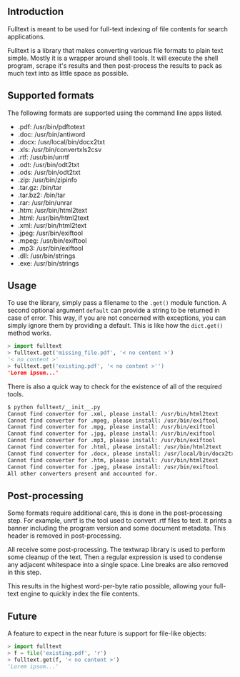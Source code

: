 Introduction
----

Fulltext is meant to be used for full-text indexing of file contents for search applications.

Fulltext is a library that makes converting various file formats to plain text simple. Mostly
it is a wrapper around shell tools. It will execute the shell program, scrape it's results
and then post-process the results to pack as much text into as little space as possible.

Supported formats
----

The following formats are supported using the command line apps listed.

 *  .pdf: /usr/bin/pdftotext
 *  .doc: /usr/bin/antiword
 *  .docx: /usr/local/bin/docx2txt
 *  .xls: /usr/bin/convertxls2csv
 *  .rtf: /usr/bin/unrtf
 *  .odt: /usr/bin/odt2txt
 *  .ods: /usr/bin/odt2txt
 *  .zip: /usr/bin/zipinfo
 *  .tar.gz: /bin/tar
 *  .tar.bz2: /bin/tar
 *  .rar: /usr/bin/unrar
 *  .htm: /usr/bin/html2text
 *  .html: /usr/bin/html2text
 *  .xml: /usr/bin/html2text
 *  .jpeg: /usr/bin/exiftool
 *  .mpeg: /usr/bin/exiftool
 *  .mp3: /usr/bin/exiftool
 *  .dll: /usr/bin/strings
 *  .exe: /usr/bin/strings

Usage
----

To use the library, simply pass a filename to the `.get()`  module function. A second optional
argument `default` can provide a string to be returned in case of error. This way, if you are
not concerned with exceptions, you can simply ignore them by providing a default. This is like
how the `dict.get()` method works.

```python
> import fulltext
> fulltext.get('missing_file.pdf', '< no content >')
'< no content >'
> fulltext.get('existing.pdf', '< no content >'')
'Lorem ipsum...'
```

There is also a quick way to check for the existence of all of the required tools.

```bash
$ python fulltext/__init__.py
Cannot find converter for .xml, please install: /usr/bin/html2text
Cannot find converter for .mpeg, please install: /usr/bin/exiftool
Cannot find converter for .mpg, please install: /usr/bin/exiftool
Cannot find converter for .jpg, please install: /usr/bin/exiftool
Cannot find converter for .mp3, please install: /usr/bin/exiftool
Cannot find converter for .html, please install: /usr/bin/html2text
Cannot find converter for .docx, please install: /usr/local/bin/docx2txt
Cannot find converter for .htm, please install: /usr/bin/html2text
Cannot find converter for .jpeg, please install: /usr/bin/exiftool
All other converters present and accounted for.
```

Post-processing
----

Some formats require additional care, this is done in the post-processing step. For example, unrtf
is the tool used to convert .rtf files to text. It prints a banner including the program version
and some document metadata. This header is removed in post-processing.

All receive some post-processing. The textwrap library is used to perform some cleanup of the text.
Then a regular expression is used to condense any adjacent whitespace into a single space. Line breaks
are also removed in this step.

This results in the highest word-per-byte ratio possible, allowing your full-text engine to quickly index
the file contents.

Future
----

A feature to expect in the near future is support for file-like objects:

```python
> import fulltext
> f = file('existing.pdf', 'r')
> fulltext.get(f, '< no content >')
'Lorem ipsum...'
```